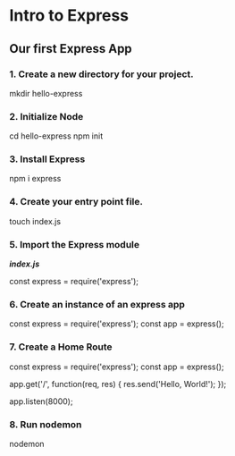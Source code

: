 # Intro to Express

## Our first Express App

### 1. Create a new directory for your project.

mkdir hello-express

### 2. Initialize Node

cd hello-express
npm init

### 3. Install Express

npm i express


<!-- #### node\_modules (.gitignore this each time since it's so large)

Each time you use npm to install a new package, this folder will populate with the package you installed, _along with all the dependencies of that package_. That's why you'll see several files that look like they have nothing to do with the package you were trying to install. They are helper packages for the one you're going to use! More on this folder [here](https://docs.npmjs.com/files/folders).

#### package-lock.json

This file keeps track of your npm install history. As we just learned, when we use npm to install a package, there may be several other dependencies installing behind the scenes. Think of package-lock.json as the commit history for this activity. More on this file [here](https://docs.npmjs.com/files/package-lock.json).

_No need to mess with any of these automatically generated files! NPM takes care of the modifications/additions for you each time you install/uninstall a package._

### package.json:

Revisit the package.json file. Notice that express and the version number now shows up in the dependencies field. All third party modules will be listed here automatically when you use npm to install them \(but the dependencies of _those_ files will not be listed here\). -->

### 4. Create your entry point file.

touch index.js

### 5. Import the Express module

_**index.js**_

const express = require('express');

### 6. Create an instance of an express app

const express = require('express');
const app = express();

### 7. Create a Home Route

const express = require('express');
const app = express();

app.get('/', function(req, res) {
    res.send('Hello, World!');
});

app.listen(8000);

### 8. Run nodemon

nodemon
